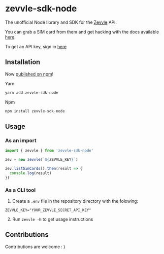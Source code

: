 # zevvle-sdk-node
The unofficial Node library and SDK for the [Zevvle](https://zevvle.com/) API.

You can grab a SIM card from them and get hacking with the docs available [here](https://docs.zevvle.com/).

To get an API key, sign in [here](https://developers.zevvle.com/)

## Installation

Now [published on npm](https://www.npmjs.com/package/zevvle-sdk-node)!

Yarn

```js
yarn add zevvle-sdk-node
```

Npm

```javascript
npm install zevvle-sdk-node
```



## Usage

### As an import

```js
import { zevvle } from 'zevvle-sdk-node'

zev = new zevvle(`${ZEVVLE_KEY}`)

zev.listSimCards().then(result => {
  console.log(result)
})
```

### As a CLI tool

1. Create a `.env` file in the repository directory with the folowing:

```
ZEVVLE_KEY="YOUR_ZEVVLE_SECRET_API_KEY"
```

2. Run `zevvle -h` to get usage instructions

## Contributions

Contributions are welcome : )

